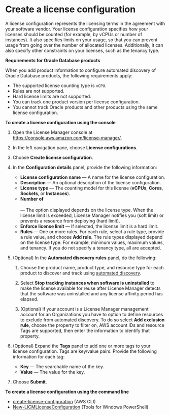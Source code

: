 # Create a license configuration<a name="create-license-configuration"></a>

A license configuration represents the licensing terms in the agreement with your software vendor\. Your license configuration specifies how your licenses should be counted \(for example, by vCPUs or number of instances\)\. It also specifies limits on your usage, so that you can prevent usage from going over the number of allocated licenses\. Additionally, it can also specify other constraints on your licenses, such as the tenancy type\.

**Requirements for Oracle Database products**

When you add product information to configure automated discovery of Oracle Database products, the following requirements apply:
+ The supported license counting type is `vCPU`\.
+ Rules are not supported\.
+ Hard license limits are not supported\.
+ You can track one product version per license configuration\.
+ You cannot track Oracle products and other products using the same license configuration\.

**To create a license configuration using the console**

1. Open the License Manager console at [https://console\.aws\.amazon\.com/license\-manager/](https://console.aws.amazon.com/license-manager/)\.

1. In the left navigation pane, choose **License configurations**\.

1. Choose **Create license configuration**\.

1. In the **Configuration details** panel, provide the following information:
   + **License configuration name** — A name for the license configuration\.
   + **Description** — An optional description of the license configuration\.
   + **License type** — The counting model for this license \(**vCPUs**, **Cores**, **Sockets**, or **Instances**\)\.
   + **Number of <option>** — The option displayed depends on the license type\. When the license limit is exceeded, License Manager notifies you \(soft limit\) or prevents a resource from deploying \(hard limit\)\.
   + **Enforce license limit** — If selected, the license limit is a hard limit\.
   + **Rules** — One or more rules\. For each rule, select a rule type, provide a rule value, and choose **Add rule**\. The rule types displayed depend on the license type\. For example, minimum values, maximum values, and tenancy\. If you do not specify a tenancy type, all are accepted\.

1. \(Optional\) In the **Automated discovery rules** panel, do the following:

   1. Choose the product name, product type, and resource type for each product to discover and track using [automated discovery](automated-discovery.md)\.

   1. Select **Stop tracking instances when software is uninstalled** to make the license available for reuse after License Manager detects that the software was uninstalled and any license affinity period has elapsed\.

   1. \(Optional\) If your account is a License Manager management account for an Organizations you have to option to define resources to exclude from automated discovery\. To do so select **Add exclusion rule**, choose the property to filter on, AWS account IDs and resource Tags are supported, then enter the information to identify that property\.

1. \(Optional\) Expand the **Tags** panel to add one or more tags to your license configuration\. Tags are key/value pairs\. Provide the following information for each tag:
   + **Key** — The searchable name of the key\.
   + **Value** — The value for the key\.

1. Choose **Submit**\.

**To create a license configuration using the command line**
+ [create\-license\-configuration](https://docs.aws.amazon.com/cli/latest/reference/license-manager/create-license-configuration.html) \(AWS CLI\)
+ [New\-LICMLicenseConfiguration](https://docs.aws.amazon.com/powershell/latest/reference/items/New-LICMLicenseConfiguration.html) \(Tools for Windows PowerShell\)